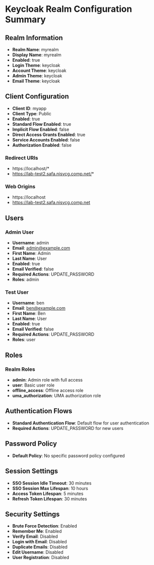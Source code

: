 # Keycloak Realm Configuration Summary

## Realm Information
- **Realm Name**: myrealm
- **Display Name**: myrealm
- **Enabled**: true
- **Login Theme**: keycloak
- **Account Theme**: keycloak
- **Admin Theme**: keycloak
- **Email Theme**: keycloak

## Client Configuration
- **Client ID**: myapp
- **Client Type**: Public
- **Enabled**: true
- **Standard Flow Enabled**: true
- **Implicit Flow Enabled**: false
- **Direct Access Grants Enabled**: true
- **Service Accounts Enabled**: false
- **Authorization Enabled**: false

### Redirect URIs
- https://localhost/*
- https://lab-test2.safa.nisvcg.comp.net/*

### Web Origins
- https://localhost
- https://lab-test2.safa.nisvcg.comp.net

## Users

### Admin User
- **Username**: admin
- **Email**: admin@example.com
- **First Name**: Admin
- **Last Name**: User
- **Enabled**: true
- **Email Verified**: false
- **Required Actions**: UPDATE_PASSWORD
- **Roles**: admin

### Test User
- **Username**: ben
- **Email**: ben@example.com
- **First Name**: Ben
- **Last Name**: User
- **Enabled**: true
- **Email Verified**: false
- **Required Actions**: UPDATE_PASSWORD
- **Roles**: user

## Roles

### Realm Roles
- **admin**: Admin role with full access
- **user**: Basic user role
- **offline_access**: Offline access role
- **uma_authorization**: UMA authorization role

## Authentication Flows
- **Standard Authentication Flow**: Default flow for user authentication
- **Required Actions**: UPDATE_PASSWORD for new users

## Password Policy
- **Default Policy**: No specific password policy configured

## Session Settings
- **SSO Session Idle Timeout**: 30 minutes
- **SSO Session Max Lifespan**: 10 hours
- **Access Token Lifespan**: 5 minutes
- **Refresh Token Lifespan**: 30 minutes

## Security Settings
- **Brute Force Detection**: Enabled
- **Remember Me**: Enabled
- **Verify Email**: Disabled
- **Login with Email**: Disabled
- **Duplicate Emails**: Disabled
- **Edit Username**: Disabled
- **User Registration**: Disabled
